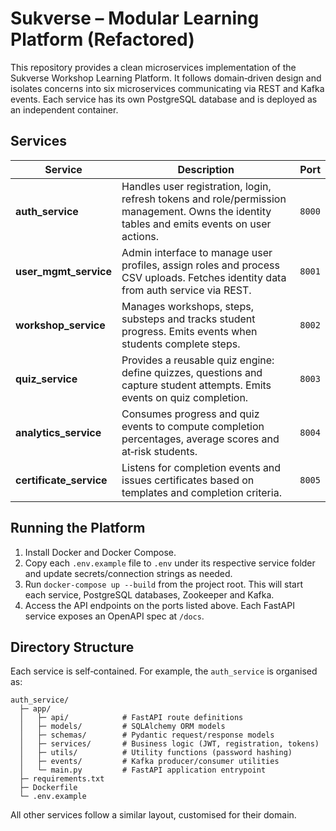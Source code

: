 # Sukverse – Modular Learning Platform (Refactored)

This repository provides a clean microservices implementation of the Sukverse Workshop Learning Platform.  It follows domain‑driven design and isolates concerns into six microservices communicating via REST and Kafka events.  Each service has its own PostgreSQL database and is deployed as an independent container.

## Services

| Service | Description | Port |
|--------|-------------|------|
| **auth_service** | Handles user registration, login, refresh tokens and role/permission management.  Owns the identity tables and emits events on user actions. | `8000` |
| **user_mgmt_service** | Admin interface to manage user profiles, assign roles and process CSV uploads.  Fetches identity data from auth service via REST. | `8001` |
| **workshop_service** | Manages workshops, steps, substeps and tracks student progress.  Emits events when students complete steps. | `8002` |
| **quiz_service** | Provides a reusable quiz engine: define quizzes, questions and capture student attempts.  Emits events on quiz completion. | `8003` |
| **analytics_service** | Consumes progress and quiz events to compute completion percentages, average scores and at‑risk students. | `8004` |
| **certificate_service** | Listens for completion events and issues certificates based on templates and completion criteria. | `8005` |

## Running the Platform

1. Install Docker and Docker Compose.
2. Copy each `.env.example` file to `.env` under its respective service folder and update secrets/connection strings as needed.
3. Run `docker-compose up --build` from the project root.  This will start each service, PostgreSQL databases, Zookeeper and Kafka.
4. Access the API endpoints on the ports listed above.  Each FastAPI service exposes an OpenAPI spec at `/docs`.

## Directory Structure

Each service is self‑contained.  For example, the `auth_service` is organised as:

```
auth_service/
  ├─ app/
  │   ├─ api/            # FastAPI route definitions
  │   ├─ models/         # SQLAlchemy ORM models
  │   ├─ schemas/        # Pydantic request/response models
  │   ├─ services/       # Business logic (JWT, registration, tokens)
  │   ├─ utils/          # Utility functions (password hashing)
  │   ├─ events/         # Kafka producer/consumer utilities
  │   └─ main.py         # FastAPI application entrypoint
  ├─ requirements.txt
  ├─ Dockerfile
  └─ .env.example
```

All other services follow a similar layout, customised for their domain.